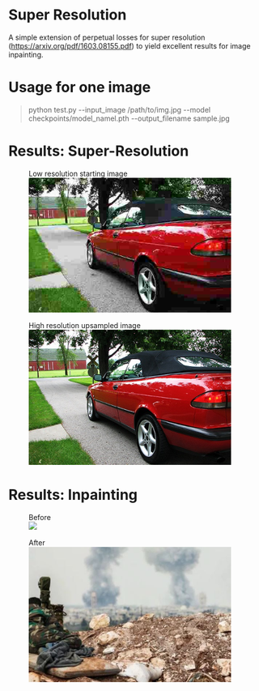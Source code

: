# Super Resolution
A simple extension of perpetual losses for super resolution (https://arxiv.org/pdf/1603.08155.pdf) to yield excellent results 
for image inpainting. 

# Usage for one image
> python test.py --input_image /path/to/img.jpg --model checkpoints/model_namel.pth --output_filename sample.jpg

# Results: Super-Resolution

<figure>
  <figcaption>Low resolution starting image</figcaption>
  <img src="car_low.jpg" width="400">
</figure>

<figure>
  <figcaption>High resolution upsampled image</figcaption>
  <img src="car_high.jpg" width="400">
</figure>

# Results: Inpainting

<figure>
  <figcaption>Before</figcaption>
  <img src="UWVvX1563374711.jpg.jpg" width="400">
</figure>

<figure>
  <figcaption>After</figcaption>
  <img src="inpaint2.jpg" width="400">
</figure>
